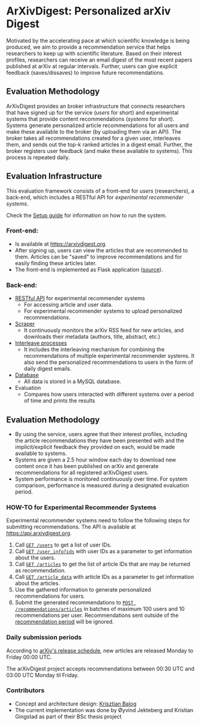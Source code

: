 # ArXivDigest: Personalized arXiv Digest

Motivated by the accelerating pace at which scientific knowledge is being produced, we aim to provide a recommendation service that helps researchers to keep up with scientific literature. Based on their interest profiles, researchers can receive an email digest of the most recent papers published at arXiv at regular intervals. Further, users can give explicit feedback (saves/dissaves) to improve future recommendations.


## Evaluation Methodology

ArXivDigest provides an broker infrastructure that connects researchers that have signed up for the service (*users* for short) and experimental systems that provide content recommendations (*systems* for short). Systems generate personalized article recommendations for all users and make these available to the broker (by uploading them via an API). The broker takes all recommendations created for a given user, interleaves them, and sends out the top-k ranked articles in a digest email. Further, the broker registers user feedback (and make these available to systems). This process is repeated daily.


## Evaluation Infrastructure

This evaluation framework consists of a front-end for *users* (researchers), a back-end, which includes a RESTful API for *experimental recommender systems*.

Check the [Setup guide](/Setup.md) for information on how to run the system.

### Front-end:

  * Is available at https://arxivdigest.org.
  * After signing up, users can view the articles that are recommended to them. Articles can be "saved" to improve recommendations and for easily finding these articles later.
  * The front-end is implemented as Flask application ([source](arxivdigest/frontend/)).

### Back-end:

  * [RESTful API](arxivdigest/api/) for experimental recommender systems
    - For accessing article and user data.
    - For experimental recommender systems to upload personalized recommendations.
  * [Scraper](scraper/)
    - It continuously monitors the arXiv RSS feed for new articles, and downloads their metadata (authors, title, abstract, etc.)
  * [Interleave processes](interleave/)
    - It includes the interleaving mechanism for combining the recommendations of multiple experimental recommender systems. It also send the personalized recommendations to users in the form of daily digest emails.
  * [Database](db/)
    - All data is stored in a MySQL database.
  * Evaluation
    - Compares how users interacted with different systems over a period of time and prints the results

## Evaluation Methodology

  * By using the service, users agree that their interest profiles, including the article recommendations they have been presented with and the implicit/explicit feedback they provided on each, would be made available to systems.
  * Systems are given a 2.5 hour window each day to download new content once it has been published on arXiv and generate recommendations for all registered arXivDigest users.
  * System performance is monitored continuously over time. For system comparison, performance is measured during a designated evaluation period.

### HOW-TO for Experimental Recommender Systems

Experimental recommender systems need to follow the following steps for submitting recommendations.  The API is available at https://api.arxivdigest.org.

  1. Call [`GET /users`](/arxivdigest/api#list-of-users) to get a list of user IDs.
  1. Call [`GET /user_info?ids`](/arxivdigest/api#user-information) with user IDs as a parameter to get information about the users.
  1. Call [`GET /articles`](/arxivdigest/api#list-of-articles) to get the list of article IDs that are may be returned as recommendation.
  1. Call [`GET /article_data`](/arxivdigest/api#article-data) with article IDs as a parameter to get information about the articles.
  1. Use the gathered information to generate personalized recommendations for users.
  1. Submit the generated recommendations to [`POST /recommendations/articles`](/arxivdigest/api#insert-article-recommendations) in batches of maximum 100 users and 10 recommendations per user. Recommendations sent outside of the [recommendation period](#daily-submission-periods) will be ignored.

### Daily submission periods

According to [arXiv's release schedule](https://arxiv.org/help/submit#availability), new articles are released Monday to Friday 00:00 UTC.

The arXivDigest project accepts recommendations between 00:30 UTC and 03:00 UTC Monday til Friday.


### Contributors

- Concept and architecture design: [Krisztian Balog](http://krisztianbalog.com)
- The current implementation was done by Øyvind Jekteberg and Kristian Gingstad as part of their BSc thesis project
